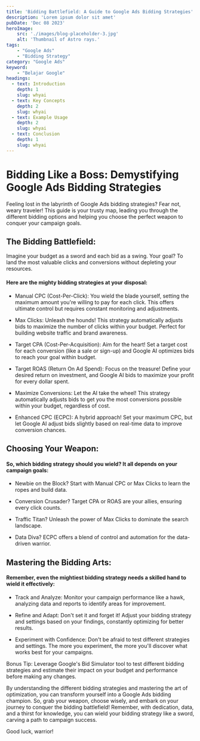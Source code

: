 ```yaml
---
title: 'Bidding Battlefield: A Guide to Google Ads Bidding Strategies'
description: 'Lorem ipsum dolor sit amet'
pubDate: 'Dec 08 2023'
heroImage: 
    src: './images/blog-placeholder-3.jpg'
    alt: 'Thumbnail of Astro rays.'
tags: 
    - "Google Ads"
    - "Bidding Strategy"
category: "Google Ads"
keyword: 
    - "Belajar Google"
headings:
  - text: Introduction
    depth: 1
    slug: whyai
  - text: Key Concepts
    depth: 2
    slug: whyai
  - text: Example Usage
    depth: 2
    slug: whyai
  - text: Conclusion
    depth: 1
    slug: whyai
---
```


# Bidding Like a Boss: Demystifying Google Ads Bidding Strategies

Feeling lost in the labyrinth of Google Ads bidding strategies? Fear not, weary traveler! This guide is your trusty map, leading you through the different bidding options and helping you choose the perfect weapon to conquer your campaign goals.

## The Bidding Battlefield:

Imagine your budget as a sword and each bid as a swing. Your goal? To land the most valuable clicks and conversions without depleting your resources. 

#### Here are the mighty bidding strategies at your disposal:

* Manual CPC (Cost-Per-Click): You wield the blade yourself, setting the maximum amount you're willing to pay for each click. This offers ultimate control but requires constant monitoring and adjustments.

* Max Clicks: Unleash the hounds! This strategy automatically adjusts bids to maximize the number of clicks within your budget. Perfect for building website traffic and brand awareness.

* Target CPA (Cost-Per-Acquisition): Aim for the heart! Set a target cost for each conversion (like a sale or sign-up) and Google AI optimizes bids to reach your goal within budget.

* Target ROAS (Return On Ad Spend): Focus on the treasure! Define your desired return on investment, and Google AI bids to maximize your profit for every dollar spent.

* Maximize Conversions: Let the AI take the wheel! This strategy automatically adjusts bids to get you the most conversions possible within your budget, regardless of cost.

* Enhanced CPC (ECPC): A hybrid approach! Set your maximum CPC, but let Google AI adjust bids slightly based on real-time data to improve conversion chances.

## Choosing Your Weapon:

#### So, which bidding strategy should you wield? It all depends on your campaign goals:

* Newbie on the Block? Start with Manual CPC or Max Clicks to learn the ropes and build data.

* Conversion Crusader? Target CPA or ROAS are your allies, ensuring every click counts.

* Traffic Titan? Unleash the power of Max Clicks to dominate the search landscape.

* Data Diva? ECPC offers a blend of control and automation for the data-driven warrior.

## Mastering the Bidding Arts:

#### Remember, even the mightiest bidding strategy needs a skilled hand to wield it effectively:

* Track and Analyze: Monitor your campaign performance like a hawk, analyzing data and reports to identify areas for improvement.

* Refine and Adapt: Don't set it and forget it! Adjust your bidding strategy and settings based on your findings, constantly optimizing for better results.

* Experiment with Confidence: Don't be afraid to test different strategies and settings. The more you experiment, the more you'll discover what works best for your campaigns.

Bonus Tip: Leverage Google's Bid Simulator tool to test different bidding strategies and estimate their impact on your budget and performance before making any changes.

By understanding the different bidding strategies and mastering the art of optimization, you can transform yourself into a Google Ads bidding champion. So, grab your weapon, choose wisely, and embark on your journey to conquer the bidding battlefield! Remember, with dedication, data, and a thirst for knowledge, you can wield your bidding strategy like a sword, carving a path to campaign success. 

Good luck, warrior!